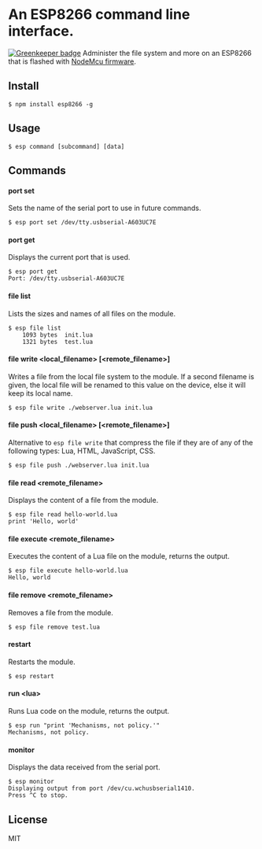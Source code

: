 # An ESP8266 command line interface.

[![Greenkeeper badge](https://badges.greenkeeper.io/reconbot/esp8266-cli.svg)](https://greenkeeper.io/)
Administer the file system and more on an ESP8266 that is flashed with [NodeMcu firmware](https://github.com/nodemcu/nodemcu-firmware).

## Install
```
$ npm install esp8266 -g
```

## Usage
```
$ esp command [subcommand] [data]
```

## Commands
#### port set
Sets the name of the serial port to use in future commands.
```
$ esp port set /dev/tty.usbserial-A603UC7E
```

#### port get
Displays the current port that is used.
```
$ esp port get
Port: /dev/tty.usbserial-A603UC7E
```

#### file list
Lists the sizes and names of all files on the module.
```
$ esp file list
    1093 bytes  init.lua
    1321 bytes  test.lua
```

#### file write &lt;local_filename> [&lt;remote_filename>]
Writes a file from the local file system to the module. If a second filename is given, the local file will be renamed to this value on the device, else it will keep its local name.
```
$ esp file write ./webserver.lua init.lua
```

#### file push &lt;local_filename> [&lt;remote_filename>]
Alternative to `esp file write` that compress the file if they are of any of the following types: Lua, HTML, JavaScript, CSS. 
```
$ esp file push ./webserver.lua init.lua
```

#### file read &lt;remote_filename>
Displays the content of a file from the module.
```
$ esp file read hello-world.lua
print 'Hello, world'
```

#### file execute &lt;remote_filename>
Executes the content of a Lua file on the module, returns the output.
```
$ esp file execute hello-world.lua
Hello, world
```

#### file remove &lt;remote_filename>
Removes a file from the module.
```
$ esp file remove test.lua
```

#### restart
Restarts the module.
```
$ esp restart
```

#### run &lt;lua>
Runs Lua code on the module, returns the output.
```
$ esp run "print 'Mechanisms, not policy.'"
Mechanisms, not policy.
```

#### monitor
Displays the data received from the serial port.
```
$ esp monitor
Displaying output from port /dev/cu.wchusbserial1410.
Press ^C to stop.
```

## License
MIT
